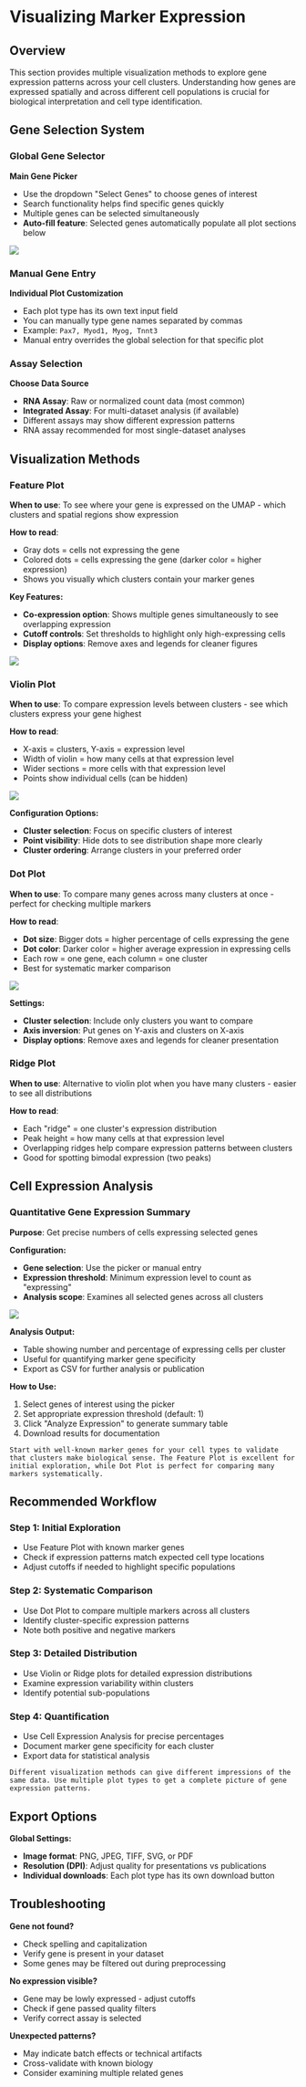 # Visualizing Marker Expression

## Overview
This section provides multiple visualization methods to explore gene expression patterns across your cell clusters. Understanding how genes are expressed spatially and across different cell populations is crucial for biological interpretation and cell type identification.

## Gene Selection System

### Global Gene Selector
**Main Gene Picker**
- Use the dropdown "Select Genes" to choose genes of interest
- Search functionality helps find specific genes quickly
- Multiple genes can be selected simultaneously
- **Auto-fill feature**: Selected genes automatically populate all plot sections below

![](../_static/images/single_dataset_analysis/gene_selection_single.png)

### Manual Gene Entry
**Individual Plot Customization**
- Each plot type has its own text input field
- You can manually type gene names separated by commas
- Example: `Pax7, Myod1, Myog, Tnnt3`
- Manual entry overrides the global selection for that specific plot

### Assay Selection
**Choose Data Source**
- **RNA Assay**: Raw or normalized count data (most common)
- **Integrated Assay**: For multi-dataset analysis (if available)
- Different assays may show different expression patterns
- RNA assay recommended for most single-dataset analyses

## Visualization Methods

### Feature Plot
**When to use**: To see where your gene is expressed on the UMAP - which clusters and spatial regions show expression

**How to read**:
- Gray dots = cells not expressing the gene
- Colored dots = cells expressing the gene (darker color = higher expression)
- Shows you visually which clusters contain your marker genes

**Key Features:**
- **Co-expression option**: Shows multiple genes simultaneously to see overlapping expression
- **Cutoff controls**: Set thresholds to highlight only high-expressing cells
- **Display options**: Remove axes and legends for cleaner figures

![](../_static/images/single_dataset_analysis/feature_single.png)

### Violin Plot
**When to use**: To compare expression levels between clusters - see which clusters express your gene highest

**How to read**:
- X-axis = clusters, Y-axis = expression level
- Width of violin = how many cells at that expression level
- Wider sections = more cells with that expression level
- Points show individual cells (can be hidden)

![](../_static/images/single_dataset_analysis/violin_single.png)

**Configuration Options:**
- **Cluster selection**: Focus on specific clusters of interest
- **Point visibility**: Hide dots to see distribution shape more clearly
- **Cluster ordering**: Arrange clusters in your preferred order

### Dot Plot
**When to use**: To compare many genes across many clusters at once - perfect for checking multiple markers

**How to read**:
- **Dot size**: Bigger dots = higher percentage of cells expressing the gene
- **Dot color**: Darker color = higher average expression in expressing cells
- Each row = one gene, each column = one cluster
- Best for systematic marker comparison

![](../_static/images/single_dataset_analysis/dot_single.png)

**Settings:**
- **Cluster selection**: Include only clusters you want to compare
- **Axis inversion**: Put genes on Y-axis and clusters on X-axis
- **Display options**: Remove axes and legends for cleaner presentation

### Ridge Plot
**When to use**: Alternative to violin plot when you have many clusters - easier to see all distributions

**How to read**:
- Each "ridge" = one cluster's expression distribution
- Peak height = how many cells at that expression level
- Overlapping ridges help compare expression patterns between clusters
- Good for spotting bimodal expression (two peaks)


## Cell Expression Analysis

### Quantitative Gene Expression Summary
**Purpose**: Get precise numbers of cells expressing selected genes

**Configuration:**
- **Gene selection**: Use the picker or manual entry
- **Expression threshold**: Minimum expression level to count as "expressing"
- **Analysis scope**: Examines all selected genes across all clusters

![](../_static/images/single_dataset_analysis/gene_expression_single.png)

**Analysis Output:**
- Table showing number and percentage of expressing cells per cluster
- Useful for quantifying marker gene specificity
- Export as CSV for further analysis or publication

**How to Use:**
1. Select genes of interest using the picker
2. Set appropriate expression threshold (default: 1)
3. Click "Analyze Expression" to generate summary table
4. Download results for documentation

```{tip}
Start with well-known marker genes for your cell types to validate that clusters make biological sense. The Feature Plot is excellent for initial exploration, while Dot Plot is perfect for comparing many markers systematically.
```

## Recommended Workflow

### Step 1: Initial Exploration
- Use Feature Plot with known marker genes
- Check if expression patterns match expected cell type locations
- Adjust cutoffs if needed to highlight specific populations

### Step 2: Systematic Comparison  
- Use Dot Plot to compare multiple markers across all clusters
- Identify cluster-specific expression patterns
- Note both positive and negative markers

### Step 3: Detailed Distribution
- Use Violin or Ridge plots for detailed expression distributions
- Examine expression variability within clusters
- Identify potential sub-populations

### Step 4: Quantification
- Use Cell Expression Analysis for precise percentages
- Document marker gene specificity for each cluster
- Export data for statistical analysis

```{warning}
Different visualization methods can give different impressions of the same data. Use multiple plot types to get a complete picture of gene expression patterns.
```

## Export Options

**Global Settings:**
- **Image format**: PNG, JPEG, TIFF, SVG, or PDF
- **Resolution (DPI)**: Adjust quality for presentations vs publications
- **Individual downloads**: Each plot type has its own download button

## Troubleshooting

**Gene not found?**
- Check spelling and capitalization
- Verify gene is present in your dataset
- Some genes may be filtered out during preprocessing

**No expression visible?**
- Gene may be lowly expressed - adjust cutoffs
- Check if gene passed quality filters
- Verify correct assay is selected

**Unexpected patterns?**
- May indicate batch effects or technical artifacts
- Cross-validate with known biology
- Consider examining multiple related genes